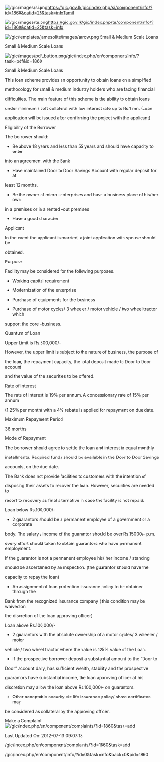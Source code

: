 <!-- Source: https://gic.gov.lk/gic/index.php/en/component/info/?id=1860&catid=25&task=info -->

![/gic/images/si.png](/gic/images/si.png)https://gic.gov.lk/gic/index.php/si/component/info/?id=1860&catid=25&task=infoTamil

![/gic/images/ta.png](/gic/images/ta.png)https://gic.gov.lk/gic/index.php/ta/component/info/?id=1860&catid=25&task=info

![/gic/templates/jamesolite/images/arrow.png](/gic/templates/jamesolite/images/arrow.png) Small & Medium Scale Loans

Small & Medium Scale Loans

![/gic/images/pdf_button.png](/gic/images/pdf_button.png)/gic/index.php/en/component/info/?task=pdf&id=1860

Small & Medium Scale Loans

This loan scheme provides an opportunity to obtain loans on a simplified

methodology for small & medium industry holders who are facing financial

difficulties. The main feature of this scheme is the ability to obtain loans

under minimum / soft collateral with low interest rate up to Rs.1 mn. (Loan

application will be issued after confirming the project with the applicant)

Eligibility of the Borrower

The borrower should:

 * Be above 18 years and less than 55 years and should have capacity to enter

 into an agreement with the Bank

 * Have maintained Door to Door Savings Account with regular deposit for at

 least 12 months.

 * Be the owner of micro –enterprises and have a business place of his/her own

 in a premises or in a rented –out premises

 * Have a good character

Applicant

In the event the applicant is married, a joint application with spouse should be

obtained.

Purpose

Facility may be considered for the following purposes.

 * Working capital requirement

 * Modernization of the enterprise

 * Purchase of equipments for the business

 * Purchase of motor cycles/ 3 wheeler / motor vehicle / two wheel tractor which

 support the core –business.

Quantum of Loan

Upper Limit is Rs.500,000/-

However, the upper limit is subject to the nature of business, the purpose of

the loan, the repayment capacity, the total deposit made to Door to Door account

and the value of the securities to be offered.

Rate of Interest

The rate of interest is 19% per annum. A concessionary rate of 15% per annum

(1.25% per month) with a 4% rebate is applied for repayment on due date.

Maximum Repayment Period

36 months

Mode of Repayment

The borrower should agree to settle the loan and interest in equal monthly

installments. Required funds should be available in the Door to Door Savings

accounts, on the due date.

The Bank does not provide facilities to customers with the intention of

disposing their assets to recover the loan. However, securities are needed to

resort to recovery as final alternative in case the facility is not repaid.

Loan below Rs.100,000/-

 * 2 guarantors should be a permanent employee of a government or a corporate

 body. The salary / income of the guarantor should be over Rs.15000/- p.m.

 every effort should taken to obtain guarantors who have permanent employment.

 If the guarantor is not a permanent employee his/ her income / standing

 should be ascertained by an inspection. (the guarantor should have the

 capacity to repay the loan)

 * An assignment of loan protection insurance policy to be obtained through the

 Bank from the recognized insurance company ( this condition may be waived on

 the discretion of the loan approving officer)

Loan above Rs.100,000/-

 * 2 guarantors with the absolute ownership of a motor cycles/ 3 wheeler / motor

 vehicle / two wheel tractor where the value is 125% value of the Loan.

 * If the prospective borrower deposit a substantial amount to the “Door to

 Door” account daily, has sufficient wealth, stability and the prospective

 guarantors have substantial income, the loan approving officer at his

 discretion may allow the loan above Rs.100,000/- on guarantors.

 * Other acceptable security viz life insurance policy/ share certificates may

 be considered as collateral by the approving officer.

Make a Complaint ![/gic/index.php/en/component/complaints/?id=1860&task=add](/gic/index.php/en/component/complaints/?id=1860&task=add)

Last Updated On: 2012-07-13 09:07:18

/gic/index.php/en/component/complaints/?id=1860&task=add

/gic/index.php/en/component/info/?id=0&task=info&back=0&pid=1860